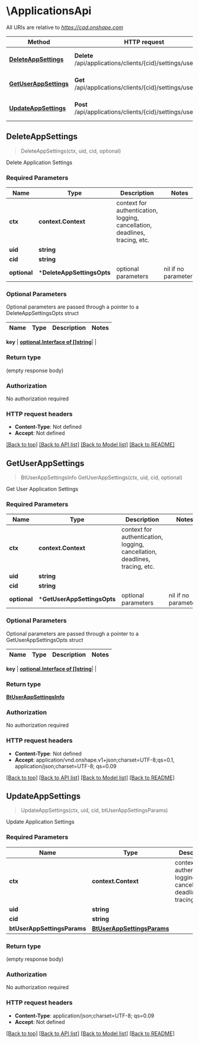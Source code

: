 # \ApplicationsApi

All URIs are relative to *https://cad.onshape.com*

Method | HTTP request | Description
------------- | ------------- | -------------
[**DeleteAppSettings**](ApplicationsApi.md#DeleteAppSettings) | **Delete** /api/applications/clients/{cid}/settings/users/{uid} | Delete Application Settings
[**GetUserAppSettings**](ApplicationsApi.md#GetUserAppSettings) | **Get** /api/applications/clients/{cid}/settings/users/{uid} | Get User Application Settings
[**UpdateAppSettings**](ApplicationsApi.md#UpdateAppSettings) | **Post** /api/applications/clients/{cid}/settings/users/{uid} | Update Application Settings



## DeleteAppSettings

> DeleteAppSettings(ctx, uid, cid, optional)

Delete Application Settings

### Required Parameters


Name | Type | Description  | Notes
------------- | ------------- | ------------- | -------------
**ctx** | **context.Context** | context for authentication, logging, cancellation, deadlines, tracing, etc.
**uid** | **string**|  | 
**cid** | **string**|  | 
 **optional** | ***DeleteAppSettingsOpts** | optional parameters | nil if no parameters

### Optional Parameters

Optional parameters are passed through a pointer to a DeleteAppSettingsOpts struct


Name | Type | Description  | Notes
------------- | ------------- | ------------- | -------------


 **key** | [**optional.Interface of []string**](string.md)|  | 

### Return type

 (empty response body)

### Authorization

No authorization required

### HTTP request headers

- **Content-Type**: Not defined
- **Accept**: Not defined

[[Back to top]](#) [[Back to API list]](../README.md#documentation-for-api-endpoints)
[[Back to Model list]](../README.md#documentation-for-models)
[[Back to README]](../README.md)


## GetUserAppSettings

> BtUserAppSettingsInfo GetUserAppSettings(ctx, uid, cid, optional)

Get User Application Settings

### Required Parameters


Name | Type | Description  | Notes
------------- | ------------- | ------------- | -------------
**ctx** | **context.Context** | context for authentication, logging, cancellation, deadlines, tracing, etc.
**uid** | **string**|  | 
**cid** | **string**|  | 
 **optional** | ***GetUserAppSettingsOpts** | optional parameters | nil if no parameters

### Optional Parameters

Optional parameters are passed through a pointer to a GetUserAppSettingsOpts struct


Name | Type | Description  | Notes
------------- | ------------- | ------------- | -------------


 **key** | [**optional.Interface of []string**](string.md)|  | 

### Return type

[**BtUserAppSettingsInfo**](BTUserAppSettingsInfo.md)

### Authorization

No authorization required

### HTTP request headers

- **Content-Type**: Not defined
- **Accept**: application/vnd.onshape.v1+json;charset=UTF-8;qs=0.1, application/json;charset=UTF-8; qs=0.09

[[Back to top]](#) [[Back to API list]](../README.md#documentation-for-api-endpoints)
[[Back to Model list]](../README.md#documentation-for-models)
[[Back to README]](../README.md)


## UpdateAppSettings

> UpdateAppSettings(ctx, uid, cid, btUserAppSettingsParams)

Update Application Settings

### Required Parameters


Name | Type | Description  | Notes
------------- | ------------- | ------------- | -------------
**ctx** | **context.Context** | context for authentication, logging, cancellation, deadlines, tracing, etc.
**uid** | **string**|  | 
**cid** | **string**|  | 
**btUserAppSettingsParams** | [**BtUserAppSettingsParams**](BtUserAppSettingsParams.md)|  | 

### Return type

 (empty response body)

### Authorization

No authorization required

### HTTP request headers

- **Content-Type**: application/json;charset=UTF-8; qs=0.09
- **Accept**: Not defined

[[Back to top]](#) [[Back to API list]](../README.md#documentation-for-api-endpoints)
[[Back to Model list]](../README.md#documentation-for-models)
[[Back to README]](../README.md)


